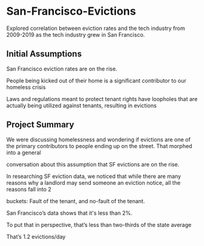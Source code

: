 # San-Francisco-Evictions
Explored correlation between eviction rates and the tech industry from 2009-2019 as the tech industry grew in San Francisco.

## Initial Assumptions
San Francisco eviction rates are on the rise.

People being kicked out of their home is a significant contributor to our homeless crisis

Laws and regulations meant to protect tenant rights have loopholes that are actually being utilized against tenants, resulting in evictions

## Project Summary
We were discussing homelessness and wondering if evictions are one of the primary contributors to people ending up on the street. That morphed into a general 

conversation about this assumption that SF evictions are on the rise. 

In researching SF eviction data, we noticed that while there are many reasons why a landlord may send someone an eviction notice, all the reasons fall into 2

buckets: Fault of the tenant, and no-fault of the tenant.

San Francisco’s data shows that it's less than 2%.

To put that in perspective, that’s less than two-thirds of the state average

That’s 1.2 evictions/day


